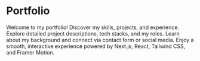 # Portfolio
Welcome to my portfolio! Discover my skills, projects, and experience. Explore detailed project descriptions, tech stacks, and my roles. Learn about my background and connect via contact form or social media. Enjoy a smooth, interactive experience powered by Next.js, React, Tailwind CSS, and Framer Motion.
